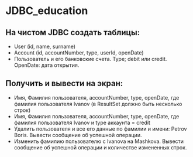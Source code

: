 # JDBC_education

## На чистом JDBC создать таблицы:
- User (id, name, surname)
- Account (id, accountNumber, type, userId, openDate)
- Пользователь и его банковские счета. Type; debit или credit. OpenDate: дата открытия.

## Получить и вывести на экран:
- Имя, Фамилия пользователя, accountNumber, type, openDate, где фамилия пользователя Ivanov (в ResultSet должно быть несколько строк)
- Имя, Фамилия пользователя, accountNumber, type, openDate, где фамилия пользователя Ivanov и type аккаунта = credit
- Удалить пользователя и все его данные по фамилии и имени: Petrov Boris. Вывести сообщение об успешной операции.
- Изменить фамилию пользователю с Ivanova на Mashkova. Вывести сообщение об успешной операции и количестве измененных строк.
